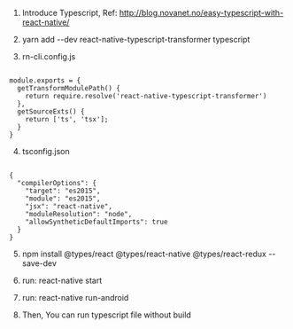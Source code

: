 1. Introduce Typescript, Ref: http://blog.novanet.no/easy-typescript-with-react-native/

2. yarn add --dev react-native-typescript-transformer typescript  

3. rn-cli.config.js

<code>
module.exports = {  
  getTransformModulePath() {
    return require.resolve('react-native-typescript-transformer')
  },
  getSourceExts() {
    return ['ts', 'tsx'];
  }
}
</code>

4. tsconfig.json

<code>
{
  "compilerOptions": {
    "target": "es2015",
    "module": "es2015",
    "jsx": "react-native",
    "moduleResolution": "node",
    "allowSyntheticDefaultImports": true
  }
}
</code>

5. npm install @types/react @types/react-native @types/react-redux --save-dev

6. run: react-native start

7. run: react-native run-android

8. Then, You can run typescript file without build